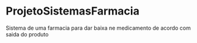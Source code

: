 # ProjetoSistemasFarmacia
Sistema de uma farmacia para dar baixa ne medicamento de acordo com saida do produto 
